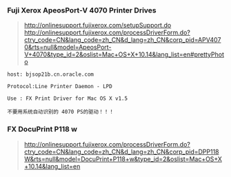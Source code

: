 ### Fuji Xerox ApeosPort-V 4070 Printer Drives

> http://onlinesupport.fujixerox.com/setupSupport.do
> http://onlinesupport.fujixerox.com/processDriverForm.do?ctry_code=CN&lang_code=zh_CN&d_lang=zh_CN&corp_pid=APV4070&rts=null&model=ApeosPort-V+4070&type_id=2&oslist=Mac+OS+X+10.14&lang_list=en#prettyPhoto
```
host: bjsop21b.cn.oracle.com 

Protocol:Line Printer Daemon - LPD

Use : FX Print Driver for Mac OS X v1.5

不要用系统自动识别的 4070 PS的驱动！！！
```

### FX DocuPrint P118 w

> http://onlinesupport.fujixerox.com/processDriverForm.do?ctry_code=CN&lang_code=zh_CN&d_lang=zh_CN&corp_pid=DPP118W&rts=null&model=DocuPrint+P118+w&type_id=2&oslist=Mac+OS+X+10.14&lang_list=en

